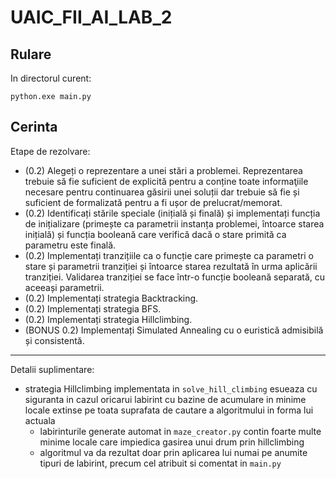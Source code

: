 # UAIC_FII_AI_LAB_2

## Rulare

In directorul curent:
```
python.exe main.py
```

## Cerinta

Etape de rezolvare:

  * (0.2) Alegeți o reprezentare a unei stări a problemei. Reprezentarea trebuie să fie suficient de explicită pentru a conține toate informaţiile necesare pentru continuarea găsirii unei soluții dar trebuie să fie și suficient de formalizată pentru a fi ușor de prelucrat/memorat.
  * (0.2) Identificați stările speciale (inițială și finală) și implementați funcția de inițializare (primește ca parametrii instanța problemei, întoarce starea inițială) și funcția booleană care verifică dacă o stare primită ca parametru este finală.
  * (0.2) Implementați tranzițiile ca o funcție care primește ca parametri o stare și parametrii tranziției și întoarce starea rezultată în urma aplicării tranziției. Validarea tranziției se face într-o funcție booleană separată, cu aceeași parametrii.
  * (0.2) Implementați strategia Backtracking.
  * (0.2) Implementați strategia BFS.
  * (0.2) Implementați strategia Hillclimbing.
  * (BONUS 0.2) Implementați Simulated Annealing cu o euristică admisibilă și consistentă.
  
***

Detalii suplimentare:
  * strategia Hillclimbing implementata in `solve_hill_climbing` esueaza cu siguranta in cazul oricarui labirint cu bazine de acumulare in minime locale extinse pe toata suprafata de cautare a algoritmului in forma lui actuala
    * labirinturile generate automat in `maze_creator.py` contin foarte multe minime locale care impiedica gasirea unui drum prin hillclimbing
    * algoritmul va da rezultat doar prin aplicarea lui numai pe anumite tipuri de labirint, precum cel atribuit si comentat in `main.py` 
